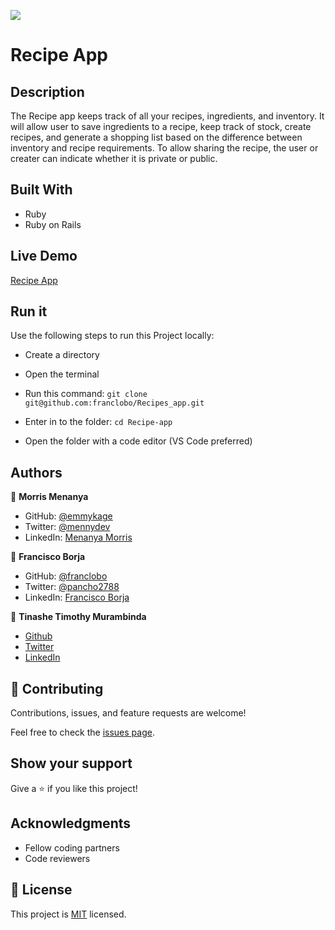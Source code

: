 ![](https://img.shields.io/badge/Microverse-blueviolet)

# Recipe App

## Description

The Recipe app keeps track of all your recipes, ingredients, and inventory. It will allow user to save ingredients to a recipe, keep track of stock, create recipes, and generate a shopping list based on the difference between inventory and recipe requirements. To allow sharing the recipe, the user or creater can indicate whether it is private or public.


## Built With

- Ruby
- Ruby on Rails

## Live Demo

[Recipe App](https://recipes-app.fly.dev/)

## Run it

Use the following steps to run this Project locally:

- Create a directory

- Open the terminal

- Run this command:
`git clone git@github.com:franclobo/Recipes_app.git`

- Enter in to the folder:
`cd Recipe-app`

- Open the folder with a code editor (VS Code preferred)


## Authors

👤 **Morris Menanya**

- GitHub: [@emmykage](https://github.com/Emmykage)
- Twitter: [@mennydev](https://twitter.com/mennydev)
- LinkedIn: [Menanya Morris](https://www.linkedin.com/in/morris-menanya)

👤 **Francisco Borja**

- GitHub: [@franclobo](https://github.com/franclobo)
- Twitter: [@pancho2788](https://twitter.com/Pancho2788)
- LinkedIn: [Francisco Borja](https://www.linkedin.com/in/francisco-borja-lobato/)

👤 **Tinashe Timothy Murambinda**

- <a href="https://github.com/Draxeytina/">Github</a>
- <a href="https://twitter.com/tinamura2">Twitter</a>
- <a href="https://www.linkedin.com/in/timothy-tinashe-murambinda">LinkedIn</a>


## 🤝 Contributing

Contributions, issues, and feature requests are welcome!

Feel free to check the [issues page](../../issues/).

## Show your support

Give a ⭐️ if you like this project!

## Acknowledgments

- Fellow coding partners
- Code reviewers


## 📝 License

This project is [MIT](./LICENSE) licensed.
